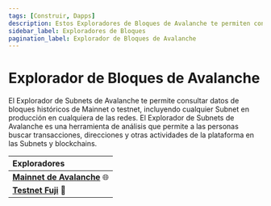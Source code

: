 ```yaml
---
tags: [Construir, Dapps]
description: Estos Exploradores de Bloques de Avalanche te permiten consultar datos de bloques históricos de Mainnet, testnet y Subnets.
sidebar_label: Exploradores de Bloques
pagination_label: Explorador de Bloques de Avalanche
---
```


# Explorador de Bloques de Avalanche

El Explorador de Subnets de Avalanche te permite consultar datos de bloques históricos de
Mainnet o testnet, incluyendo cualquier Subnet en producción en cualquiera de las redes.
El Explorador de Subnets de Avalanche es una herramienta de análisis que permite a las
personas buscar transacciones, direcciones y otras actividades de la plataforma en las
Subnets y blockchains.

| Exploradores                                                 |
| :----------------------------------------------------------- |
| [**Mainnet de Avalanche**](https://subnets.avax.network/) 🌐 |
| [**Testnet Fuji**](https://subnets-test.avax.network/) 🧪    |
